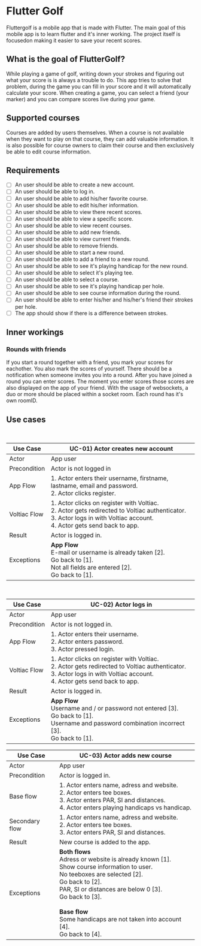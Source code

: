 # Flutter Golf

Fluttergolf is a mobile app that is made with Flutter. The main goal of this mobile app is to learn flutter and it's inner working. The project itself is focusedon making it easier to save your recent scores.

## What is the goal of FlutterGolf?

While playing a game of golf, writing down your strokes and figuring out what your score is is always a trouble to do.
This app tries to solve that problem, during the game you can fill in your score and it will automatically calculate your score. When creating a game, you can select a friend (your marker) and you can compare scores live during your game.

## Supported courses

Courses are added by users themselves. When a course is not available when they want to play on that course, they can add valuable information. It is also possible for course owners to claim their course and then exclusively be able to edit course information.

## Requirements

* [ ] An user should be able to create a new account.
* [ ] An user should be able to log in.
* [ ] An user should be able to add his/her favorite course.
* [ ] An user should be able to edit his/her information.
* [ ] An user should be able to view there recent scores.
* [ ] An user should be able to view a specific score.
* [ ] An user should be able to view recent courses.
* [ ] An user should be able to add new friends.
* [ ] An user should be able to view current friends.
* [ ] An user should be able to remove friends.
* [ ] An user should be able to start a new round.
* [ ] An user should be able to add a friend to a new round.
* [ ] An user should be able to see it's playing handicap for the new round.
* [ ] An user should be able to select it's playing tee.
* [ ] An user should be able to select a course.
* [ ] An user should be able to see it's playing handicap per hole.
* [ ] An user should be able to see course information during the round.
* [ ] An user should be able to enter his/her and his/her's friend their strokes per hole.
* [ ] The app should show if there is a difference between strokes.

## Inner workings

### Rounds with friends

If you start a round together with a friend, you mark your scores for eachother. You also mark the scores of yourself. There should be a notification when someone invites you into a round. After you have joined a round you can enter scores. The moment you enter scores those scores are also displayed on the app of your friend.
With the usage of websockets, a duo or more should be placed within a socket room. Each round has it's own roomID.
<br>
## Use cases
<br>

| Use Case     | UC-01) Actor creates new account                                                                                                                                             |
|--------------|------------------------------------------------------------------------------------------------------------------------------------------------------------------------------|
| Actor        | App user                                                                                                                                                                     |
| Precondition | Actor is not logged in                                                                                                                                                                       |
| App Flow     | 1. Actor enters their username, firstname, lastname, email and password.<br>2. Actor clicks register.                                                                        |
| Voltiac Flow | 1. Actor clicks on register with Voltiac.<br>2. Actor gets redirected to Voltiac authenticator.<br>3. Actor logs in with Voltiac account.<br>4. Actor gets send back to app. |
| Result       | Actor is logged in.                                                                                                                                                          |
| Exceptions   | **App Flow**<br> E-mail or username is already taken [2].<br>  Go back to [1].<br> Not all fields are entered [2].<br>  Go back to [1].                                      |
<br>

| Use Case     | UC-02) Actor logs in                                                                                                                                                         |
|--------------|------------------------------------------------------------------------------------------------------------------------------------------------------------------------------|
| Actor        | App user                                                                                                                                                                     |
| Precondition | Actor is not logged in.                                                                                                                                                      |
| App Flow     | 1. Actor enters their username.<br>2. Actor enters password.<br>3. Actor pressed login.                                                                                      |
| Voltiac Flow | 1. Actor clicks on register with Voltiac.<br>2. Actor gets redirected to Voltiac authenticator.<br>3. Actor logs in with Voltiac account.<br>4. Actor gets send back to app. |
| Result       | Actor is logged in.                                                                                                                                                          |
| Exceptions   | **App Flow**<br> Username and / or password not entered [3].<br>  Go back to [1].<br> Username and password combination incorrect [3].<br>  Go back to [1].                  |

| Use Case | UC-03) Actor adds new course |
|-|-|
| Actor | App user |
| Precondition | Actor is logged in. |
| Base flow | 1. Actor enters name, adress and website.<br>2. Actor enters tee boxes.<br>3. Actor enters PAR, SI and distances.<br>4. Actor enters playing handicaps vs handicap. |
| Secondary flow | 1. Actor enters name, adress and website.<br>2. Actor enters tee boxes.<br>3. Actor enters PAR, SI and distances. |
| Result | New course is added to the app. |
| Exceptions | **Both flows**<br>Adress or website is already known [1].<br> Show course information to user.<br>No teeboxes are selected [2].<br> Go back to [2].<br>PAR, SI or distances are below 0 [3].<br> Go back to [3].<br><br>**Base flow**<br>Some handicaps are not taken into account [4].<br> Go back to [4]. |